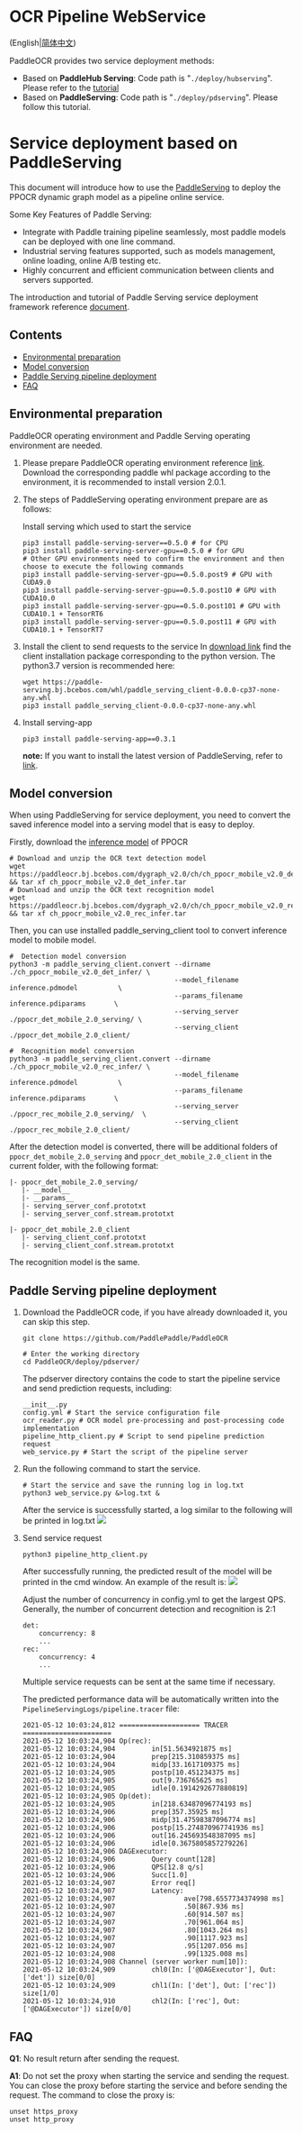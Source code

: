 # OCR Pipeline WebService

(English|[简体中文](./README_CN.md))

PaddleOCR provides two service deployment methods:
- Based on **PaddleHub Serving**: Code path is "`./deploy/hubserving`". Please refer to the [tutorial](../../deploy/hubserving/readme_en.md)
- Based on **PaddleServing**: Code path is "`./deploy/pdserving`". Please follow this tutorial.

# Service deployment based on PaddleServing  

This document will introduce how to use the [PaddleServing](https://github.com/PaddlePaddle/Serving/blob/develop/README.md) to deploy the PPOCR dynamic graph model as a pipeline online service.

Some Key Features of Paddle Serving:
- Integrate with Paddle training pipeline seamlessly, most paddle models can be deployed with one line command.
- Industrial serving features supported, such as models management, online loading, online A/B testing etc.
- Highly concurrent and efficient communication between clients and servers supported.

The introduction and tutorial of Paddle Serving service deployment framework reference [document](https://github.com/PaddlePaddle/Serving/blob/develop/README.md).


## Contents
- [Environmental preparation](#environmental-preparation)
- [Model conversion](#model-conversion)
- [Paddle Serving pipeline deployment](#paddle-serving-pipeline-deployment)
- [FAQ](#faq)

<a name="environmental-preparation"></a>
## Environmental preparation

PaddleOCR operating environment and Paddle Serving operating environment are needed.

1. Please prepare PaddleOCR operating environment reference [link](../../doc/doc_ch/installation.md).
   Download the corresponding paddle whl package according to the environment, it is recommended to install version 2.0.1.


2. The steps of PaddleServing operating environment prepare are as follows:

    Install serving which used to start the service
    ```
    pip3 install paddle-serving-server==0.5.0 # for CPU
    pip3 install paddle-serving-server-gpu==0.5.0 # for GPU
    # Other GPU environments need to confirm the environment and then choose to execute the following commands
    pip3 install paddle-serving-server-gpu==0.5.0.post9 # GPU with CUDA9.0
    pip3 install paddle-serving-server-gpu==0.5.0.post10 # GPU with CUDA10.0
    pip3 install paddle-serving-server-gpu==0.5.0.post101 # GPU with CUDA10.1 + TensorRT6
    pip3 install paddle-serving-server-gpu==0.5.0.post11 # GPU with CUDA10.1 + TensorRT7
    ```

3. Install the client to send requests to the service
    In [download link](https://github.com/PaddlePaddle/Serving/blob/develop/doc/LATEST_PACKAGES.md) find the client installation package corresponding to the python version.
    The python3.7 version is recommended here:

    ```
    wget https://paddle-serving.bj.bcebos.com/whl/paddle_serving_client-0.0.0-cp37-none-any.whl
    pip3 install paddle_serving_client-0.0.0-cp37-none-any.whl
    ```

4. Install serving-app
    ```
    pip3 install paddle-serving-app==0.3.1
    ```

   **note:** If you want to install the latest version of PaddleServing, refer to [link](https://github.com/PaddlePaddle/Serving/blob/develop/doc/LATEST_PACKAGES.md).


<a name="model-conversion"></a>
## Model conversion
When using PaddleServing for service deployment, you need to convert the saved inference model into a serving model that is easy to deploy.

Firstly, download the [inference model](https://github.com/PaddlePaddle/PaddleOCR#pp-ocr-20-series-model-listupdate-on-dec-15) of PPOCR
```
# Download and unzip the OCR text detection model
wget https://paddleocr.bj.bcebos.com/dygraph_v2.0/ch/ch_ppocr_mobile_v2.0_det_infer.tar && tar xf ch_ppocr_mobile_v2.0_det_infer.tar
# Download and unzip the OCR text recognition model
wget https://paddleocr.bj.bcebos.com/dygraph_v2.0/ch/ch_ppocr_mobile_v2.0_rec_infer.tar && tar xf ch_ppocr_mobile_v2.0_rec_infer.tar

```
Then, you can use installed paddle_serving_client tool to convert inference model to mobile model.
```
#  Detection model conversion
python3 -m paddle_serving_client.convert --dirname ./ch_ppocr_mobile_v2.0_det_infer/ \
                                         --model_filename inference.pdmodel          \
                                         --params_filename inference.pdiparams       \
                                         --serving_server ./ppocr_det_mobile_2.0_serving/ \
                                         --serving_client ./ppocr_det_mobile_2.0_client/

#  Recognition model conversion
python3 -m paddle_serving_client.convert --dirname ./ch_ppocr_mobile_v2.0_rec_infer/ \
                                         --model_filename inference.pdmodel          \
                                         --params_filename inference.pdiparams       \
                                         --serving_server ./ppocr_rec_mobile_2.0_serving/  \
                                         --serving_client ./ppocr_rec_mobile_2.0_client/

```

After the detection model is converted, there will be additional folders of `ppocr_det_mobile_2.0_serving` and `ppocr_det_mobile_2.0_client` in the current folder, with the following format:
```
|- ppocr_det_mobile_2.0_serving/
   |- __model__
   |- __params__
   |- serving_server_conf.prototxt
   |- serving_server_conf.stream.prototxt

|- ppocr_det_mobile_2.0_client
   |- serving_client_conf.prototxt
   |- serving_client_conf.stream.prototxt

```
The recognition model is the same.

<a name="paddle-serving-pipeline-deployment"></a>
## Paddle Serving pipeline deployment

1. Download the PaddleOCR code, if you have already downloaded it, you can skip this step.
    ```
    git clone https://github.com/PaddlePaddle/PaddleOCR

    # Enter the working directory  
    cd PaddleOCR/deploy/pdserver/
    ```

    The pdserver directory contains the code to start the pipeline service and send prediction requests, including:
    ```
    __init__.py
    config.yml # Start the service configuration file
    ocr_reader.py # OCR model pre-processing and post-processing code implementation
    pipeline_http_client.py # Script to send pipeline prediction request
    web_service.py # Start the script of the pipeline server
    ```

2. Run the following command to start the service.
    ```
    # Start the service and save the running log in log.txt
    python3 web_service.py &>log.txt &
    ```
    After the service is successfully started, a log similar to the following will be printed in log.txt
    ![](./imgs/start_server.png)

3. Send service request
    ```
    python3 pipeline_http_client.py
    ```
    After successfully running, the predicted result of the model will be printed in the cmd window. An example of the result is:
    ![](./imgs/results.png)  

    Adjust the number of concurrency in config.yml to get the largest QPS. Generally, the number of concurrent detection and recognition is 2:1

    ```
    det:
        concurrency: 8
        ...
    rec:
        concurrency: 4
        ...
    ```

    Multiple service requests can be sent at the same time if necessary.

    The predicted performance data will be automatically written into the `PipelineServingLogs/pipeline.tracer` file:

    ```
    2021-05-12 10:03:24,812 ==================== TRACER ======================
    2021-05-12 10:03:24,904 Op(rec):
    2021-05-12 10:03:24,904         in[51.5634921875 ms]
    2021-05-12 10:03:24,904         prep[215.310859375 ms]
    2021-05-12 10:03:24,904         midp[33.1617109375 ms]
    2021-05-12 10:03:24,905         postp[10.451234375 ms]
    2021-05-12 10:03:24,905         out[9.736765625 ms]
    2021-05-12 10:03:24,905         idle[0.1914292677880819]
    2021-05-12 10:03:24,905 Op(det):
    2021-05-12 10:03:24,905         in[218.63487096774193 ms]
    2021-05-12 10:03:24,906         prep[357.35925 ms]
    2021-05-12 10:03:24,906         midp[31.47598387096774 ms]
    2021-05-12 10:03:24,906         postp[15.274870967741936 ms]
    2021-05-12 10:03:24,906         out[16.245693548387095 ms]
    2021-05-12 10:03:24,906         idle[0.3675805857279226]
    2021-05-12 10:03:24,906 DAGExecutor:
    2021-05-12 10:03:24,906         Query count[128]
    2021-05-12 10:03:24,906         QPS[12.8 q/s]
    2021-05-12 10:03:24,906         Succ[1.0]
    2021-05-12 10:03:24,907         Error req[]
    2021-05-12 10:03:24,907         Latency:
    2021-05-12 10:03:24,907                 ave[798.6557734374998 ms]
    2021-05-12 10:03:24,907                 .50[867.936 ms]
    2021-05-12 10:03:24,907                 .60[914.507 ms]
    2021-05-12 10:03:24,907                 .70[961.064 ms]
    2021-05-12 10:03:24,907                 .80[1043.264 ms]
    2021-05-12 10:03:24,907                 .90[1117.923 ms]
    2021-05-12 10:03:24,907                 .95[1207.056 ms]
    2021-05-12 10:03:24,908                 .99[1325.008 ms]
    2021-05-12 10:03:24,908 Channel (server worker num[10]):
    2021-05-12 10:03:24,909         chl0(In: ['@DAGExecutor'], Out: ['det']) size[0/0]
    2021-05-12 10:03:24,909         chl1(In: ['det'], Out: ['rec']) size[1/0]
    2021-05-12 10:03:24,910         chl2(In: ['rec'], Out: ['@DAGExecutor']) size[0/0]
    ```


<a name="faq"></a>
## FAQ
**Q1**: No result return after sending the request.

**A1**: Do not set the proxy when starting the service and sending the request. You can close the proxy before starting the service and before sending the request. The command to close the proxy is:
```
unset https_proxy
unset http_proxy
```  
